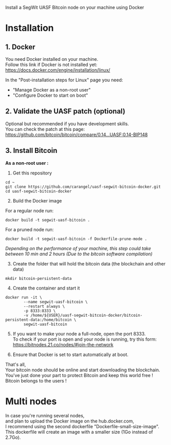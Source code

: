 Install a SegWit UASF Bitcoin node on your machine using Docker

# Installation

## 1. Docker

You need Docker installed on your machine.  
Follow this link if Docker is not installed yet:
https://docs.docker.com/engine/installation/linux/

In the "Post-installation steps for Linux" page you need:  
  *  "Manage Docker as a non-root user"  
  *  "Configure Docker to start on boot"

## 2. Validate the UASF patch (optional)

Optional but recommended if you have development skills.  
You can check the patch at this page:  https://github.com/bitcoin/bitcoin/compare/0.14...UASF:0.14-BIP148


## 3. Install Bitcoin

**As a non-root user :**

1. Get this repository

```
cd ~
git clone https://github.com/carangel/uasf-segwit-bitcoin-docker.git
cd uasf-segwit-bitcoin-docker
```
2. Build the Docker image

For a regular node run:
```
docker build -t segwit-uasf-bitcoin .
```
For a pruned node run:
```
docker build -t segwit-uasf-bitcoin -f Dockerfile-prune-mode .
```
*Depending on the performance of your machine, this step could take between 10 min and 2 hours (Due to the bitcoin software compilation)*

3. Create the folder that will hold the bitcoin data (the blockchain and other data)
```
mkdir bitcoin-persistent-data
```
4. Create the container and start it
```
docker run -it \
 	    --name segwit-uasf-bitcoin \
        --restart always \
        -p 8333:8333 \
        -v /home/${USER}/uasf-segwit-bitcoin-docker/bitcoin-persistent-data:/home/bitcoin \
        segwit-uasf-bitcoin
```

5. If you want to make your node a full-node, open the port 8333.  
To check if your port is open and your node is running, try this form:  https://bitnodes.21.co/nodes/#join-the-network

6. Ensure that Docker is set to start automatically at boot.

That's all,  
Your bitcoin node should be online and start downloading the blockchain.  
You've just done your part to protect Bitcoin and keep this world free !  
Bitcoin belongs to the users !

# Multi nodes

In case you're running several nodes,  
and plan to upload the Docker image on the hub.docker.com,  
I recommend using the second dockerfile "Dockerfile-small-size-image".  
This dockerfile will create an image with a smaller size (1Go instead of 2.7Go).
